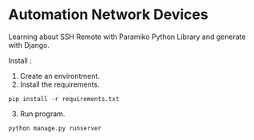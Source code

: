 # Automation Network Devices

Learning about SSH Remote with Paramiko Python Library and generate with Django.

Install :

1. Create an environtment.
2. Install the requirements.
```
pip install -r requirements.txt
```
3. Run program.
```
python manage.py runserver
```


